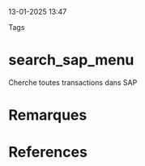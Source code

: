 13-01-2025 13:47

Tags 

# search_sap_menu

Cherche toutes transactions dans SAP
# Remarques


# References